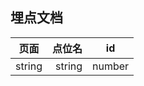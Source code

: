 ## 埋点文档

| 页面        | 点位名 |   id |
| --------    | -----:  | :----:  |
| string    | string | number|
